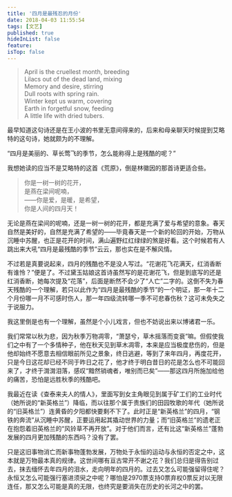 ```yaml
---
title: '四月是最残忍的月份'
date: 2018-04-03 11:55:54
tags: [文艺]
published: true
hideInList: false
feature: 
isTop: false
---
```

> April is the cruellest month, breeding   
> Lilacs out of the dead land, mixing   
> Memory and desire, stirring   
> Dull roots with spring rain.   
> Winter kept us warm, covering   
> Earth in forgetful snow, feeding   
> A little life with dried tubers.  

<!-- more --> 


最早知道这句诗还是在王小波的书里无意间得来的，后来和母亲聊天时候提到艾略特的这句诗，她就颇为的不理解。 

“四月是美丽的、草长莺飞的季节，怎么能称得上是残酷的呢？”

我想她读的应当不是艾略特的这首《荒原》，倒是林徽因的那首诗更适合些。


> 你是一树一树的花开，   
> 是燕在梁间呢喃，   
> ——你是爱，是暖，是希望，   
> 你是人间的四月天！  


无论是燕在梁间的呢喃，还是一树一树的花开，都是充满了爱与希望的意象。春天自然是美好的，自然是充满了希望的——毕竟春天是一个新的轮回的开始，万物从沉睡中苏醒，也正是花开的时间，满山遍野红红绿绿的煞是好看。这个时候若有人跳出来大吼“四月是最残酷的季节”云云，那也实在是不解风情。

不过若是真要说起来，四月的残酷也不是没人写过。“花谢花飞花满天，红消香断有谁怜？”便是了。不过黛玉姑娘这首诗虽然写的是花谢花飞，但是到底写的还是红消香断，她每次提及“花落”，后面是断然不会少了“人亡”二字的。这倒不失为春天残酷的一个理解，若只以此作为“四月是最残酷的季节”的一个明证，那一年十二个月份哪一月不可感时伤人，那一年四级流转哪一季不可悲春伤秋？这可未免失之于说服力。

我这里倒是也有一个理解，虽然是个小儿戏言，但也不妨说出来以博诸君一乐。

我们常常以秋为悲，因为秋季万物凋零，“萧瑟兮，草木摇落而变衰”嘛。但假使我们之中有了一个多情种子，他在秋天见到草木凋零，本来是应当极度悲伤的，但是他却始终不愿意去相信眼前所见之景象，终日逃避，等到了来年四月，再度花开，只是今日这花却已经不同于昨日之花了，他才终于明白昔日的花是怎么也不可能回来了，才终于潸潸泪落，感叹“黯然销魂者，唯别而已矣”——那这四月所施加给他的痛苦，恐怕是远胜秋季的残酷吧。

我最近在读《查泰来夫人的情人》，里面写到女主角眼见到属于矿工们的工业时代（她所说的“新英格兰”）降临，而以往那个属于贵族们的田园牧歌的年代（她所说的“旧英格兰”）连黄昏的夕阳都快要剩不下了。此时正是“新英格兰”的四月，“钢铁的奔流”从沉睡中苏醒，正要运用起其撬动世界的力量；而“旧英格兰”的遗老正在抱怨着旧英格兰的“风铃草不再开放”。对于他们而言，还有比这“新英格兰”蓬勃发展的四月更加残酷的东西吗？没有了罢。

只是这旧事物消亡而新事物蓬勃发展，万物处于永恒的运动与永恒的否定之中，这本就是万物最本真的规律。这世间哪有亘古常开不谢之花？我们总归是得告别过去，抹去缅怀去年四月的泪水，走向明年的四月的。过去又怎么可能强留得住呢？永恒又怎么可能强行塞进须臾之中呢？哪怕是2970票支持0票弃权0票反对以无限连任，那又怎么可能是真的无限，也终究是要消失在历史的长河之中的罢。